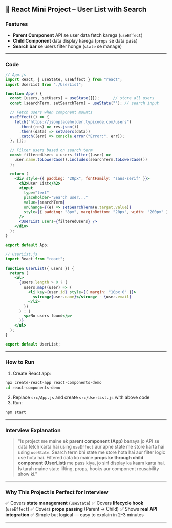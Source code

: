 ## 📌 **React Mini Project – User List with Search**

### **Features**

* **Parent Component** API se user data fetch karega (`useEffect`)
* **Child Component** data display karega (`props` se data pass)
* **Search bar** se users filter honge (`state` se manage)

---

### **Code**

```jsx
// App.js
import React, { useState, useEffect } from "react";
import UserList from "./UserList";

function App() {
  const [users, setUsers] = useState([]);      // store all users
  const [searchTerm, setSearchTerm] = useState(""); // search input

  // Fetch users when component mounts
  useEffect(() => {
    fetch("https://jsonplaceholder.typicode.com/users")
      .then((res) => res.json())
      .then((data) => setUsers(data))
      .catch((err) => console.error("Error:", err));
  }, []);

  // Filter users based on search term
  const filteredUsers = users.filter((user) =>
    user.name.toLowerCase().includes(searchTerm.toLowerCase())
  );

  return (
    <div style={{ padding: "20px", fontFamily: "sans-serif" }}>
      <h2>User List</h2>
      <input
        type="text"
        placeholder="Search user..."
        value={searchTerm}
        onChange={(e) => setSearchTerm(e.target.value)}
        style={{ padding: "8px", marginBottom: "20px", width: "200px" }}
      />
      <UserList users={filteredUsers} />
    </div>
  );
}

export default App;
```

```jsx
// UserList.js
import React from "react";

function UserList({ users }) {
  return (
    <ul>
      {users.length > 0 ? (
        users.map((user) => (
          <li key={user.id} style={{ margin: "10px 0" }}>
            <strong>{user.name}</strong> - {user.email}
          </li>
        ))
      ) : (
        <p>No users found</p>
      )}
    </ul>
  );
}

export default UserList;
```

---

### **How to Run**

1. Create React app:

```bash
npx create-react-app react-components-demo
cd react-components-demo
```

2. Replace `src/App.js` and create `src/UserList.js` with above code
3. Run:

```bash
npm start
```

---

### **Interview Explanation**

> "Is project me maine ek **parent component (App)** banaya jo API se data fetch karta hai using `useEffect` aur apne state me store karta hai using `useState`.
> Search term bhi state me store hota hai aur filter logic use hota hai.
> Filtered data ko maine **props ke through child component (UserList)** me pass kiya,
> jo sirf display ka kaam karta hai.
> Is tarah maine state lifting, props, hooks aur component reusability show ki."

---

### **Why This Project Is Perfect for Interview**

✅ Covers **state management** (`useState`)
✅ Covers **lifecycle hook** (`useEffect`)
✅ Covers **props passing** (Parent → Child)
✅ Shows **real API integration**
✅ Simple but logical — easy to explain in 2–3 minutes

---

